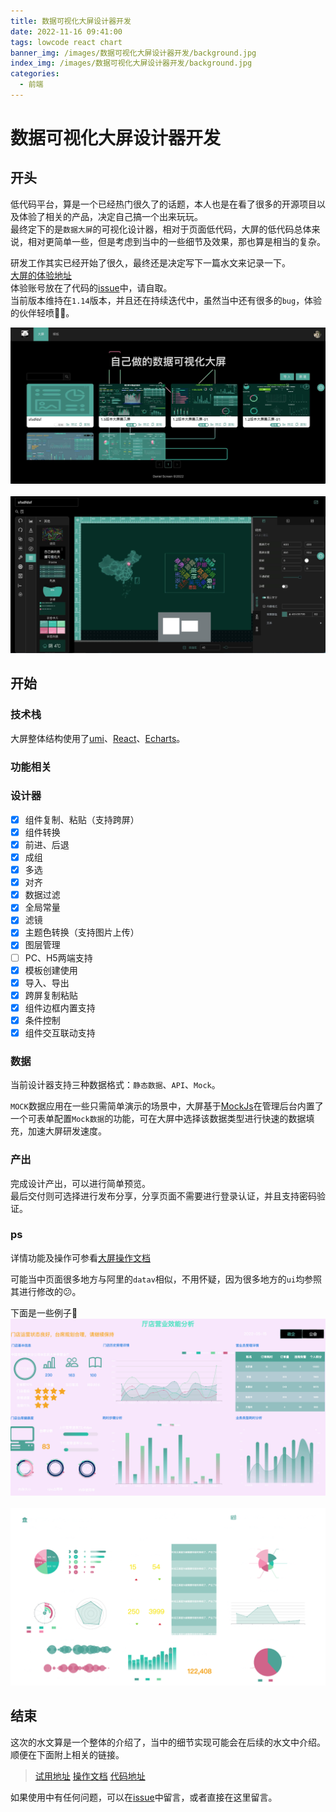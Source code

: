 ```yaml
---
title: 数据可视化大屏设计器开发
date: 2022-11-16 09:41:00
tags: lowcode react chart 
banner_img: /images/数据可视化大屏设计器开发/background.jpg
index_img: /images/数据可视化大屏设计器开发/background.jpg
categories: 
  - 前端  
---
```


# 数据可视化大屏设计器开发

## 开头
低代码平台，算是一个已经热门很久了的话题，本人也是在看了很多的开源项目以及体验了相关的产品，决定自己搞一个出来玩玩。  
最终定下的是`数据大屏`的可视化设计器，相对于页面低代码，大屏的低代码总体来说，相对更简单一些，但是考虑到当中的一些细节及效果，那也算是相当的复杂。  

研发工作其实已经开始了很久，最终还是决定写下一篇水文来记录一下。  
[大屏的体验地址](http://47.97.27.23/api/backend/screen/index.html)  
体验账号放在了代码的[issue](https://github.com/food-billboard/create-chart/issues/2)中，请自取。  
当前版本维持在`1.14`版本，并且还在持续迭代中，虽然当中还有很多的`bug`，体验的伙伴轻喷🙏🏻。    

<img src="/images/数据可视化大屏设计器开发/screenshoot-4.jpg" />
<br/>
<br/>
<img src="/images/数据可视化大屏设计器开发/screenshoot-5.jpg" />

## 开始

### 技术栈  
大屏整体结构使用了[umi](https://github.com/umijs/umi)、[React](https://github.com/facebook/react)、[Echarts](https://github.com/apache/echarts)。  

### 功能相关  

### 设计器
- [x] 组件复制、粘贴（支持跨屏）    
- [x] 组件转换  
- [x] 前进、后退  
- [x] 成组  
- [x] 多选  
- [x] 对齐  
- [x] 数据过滤  
- [x] 全局常量  
- [x] 滤镜  
- [x] 主题色转换（支持图片上传）    
- [x] 图层管理  
- [ ] PC、H5两端支持
- [x] 模板创建使用  
- [x] 导入、导出  
- [x] 跨屏复制粘贴  
- [x] 组件边框内置支持  
- [x] 条件控制  
- [x] 组件交互联动支持  

### 数据  
当前设计器支持三种数据格式：`静态数据`、`API`、`Mock`。     

`MOCK`数据应用在一些只需简单演示的场景中，大屏基于[MockJs](https://github.com/nuysoft/Mock)在管理后台内置了一个可表单配置`Mock数据`的功能，可在大屏中选择该数据类型进行快速的数据填充，加速大屏研发速度。  

### 产出  

完成设计产出，可以进行简单预览。  
最后交付则可选择进行发布分享，分享页面不需要进行登录认证，并且支持密码验证。  

### ps  

详情功能及操作可参看[大屏操作文档](http://47.97.27.23/api/backend/create-chart-docs/index.html)  

可能当中页面很多地方与阿里的`datav`相似，不用怀疑，因为很多地方的`ui`均参照其进行修改的😕。    

下面是一些例子🌰   
<img src="/images/数据可视化大屏设计器开发/screenshoot-1.png" />
<br/>
<br/>
<img src="/images/数据可视化大屏设计器开发/screenshoot-2.png" />

## 结束 
这次的水文算是一个整体的介绍了，当中的细节实现可能会在后续的水文中介绍。   
顺便在下面附上相关的链接。  
> [试用地址](http://47.97.27.23/api/backend/screen/index.html)
[操作文档](http://47.97.27.23/api/backend/create-chart-docs/index.html)
[代码地址](https://github.com/food-billboard/create-chart)   

如果使用中有任何问题，可以在[issue](https://github.com/food-billboard/create-chart/issues)中留言，或者直接在这里留言。  